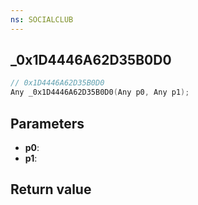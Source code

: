 ```yaml
---
ns: SOCIALCLUB
---
```

## _0x1D4446A62D35B0D0

```c
// 0x1D4446A62D35B0D0
Any _0x1D4446A62D35B0D0(Any p0, Any p1);
```


## Parameters
* **p0**: 
* **p1**: 

## Return value
